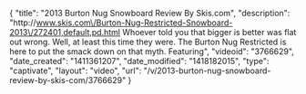 {
    "title": "2013 Burton Nug Snowboard Review By Skis.com",
    "description": "http:\/\/www.skis.com\/Burton-Nug-Restricted-Snowboard-2013\/272401,default,pd.html  Whoever told you that bigger is better was flat out wrong. Well, at least this time they were. The Burton Nug Restricted is here to put the smack down on that myth. Featuring",
    "videoid": "3766629",
    "date_created": "1411361207",
    "date_modified": "1418182015",
    "type": "captivate",
    "layout": "video",
    "url": "\/v\/2013-burton-nug-snowboard-review-by-skis-com\/3766629"
}